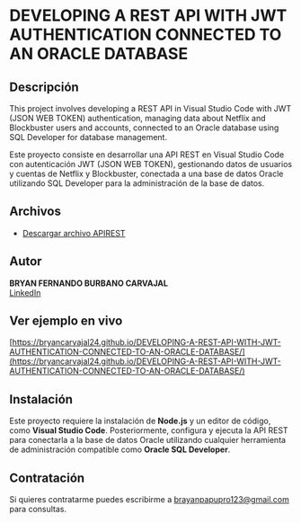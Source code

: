 # DEVELOPING A REST API WITH JWT AUTHENTICATION CONNECTED TO AN ORACLE DATABASE

## Descripción
This project involves developing a REST API in Visual Studio Code with JWT (JSON WEB TOKEN) authentication, managing data about Netflix and Blockbuster users and accounts, connected to an Oracle database using SQL Developer for database management.

Este proyecto consiste en desarrollar una API REST en Visual Studio Code con autenticación JWT (JSON WEB TOKEN), gestionando datos de usuarios y cuentas de Netflix y Blockbuster, conectada a una base de datos Oracle utilizando SQL Developer para la administración de la base de datos.

## Archivos

- [Descargar archivo APIREST](personas_usuario_apirest_node.js.zip)

## Autor
**BRYAN FERNANDO BURBANO CARVAJAL**  
[LinkedIn](https://www.linkedin.com/in/bryanburbanocarvajal)  

## Ver ejemplo en vivo
[https://bryancarvajal24.github.io/DEVELOPING-A-REST-API-WITH-JWT-AUTHENTICATION-CONNECTED-TO-AN-ORACLE-DATABASE/](https://bryancarvajal24.github.io/DEVELOPING-A-REST-API-WITH-JWT-AUTHENTICATION-CONNECTED-TO-AN-ORACLE-DATABASE/)

## Instalación
Este proyecto requiere la instalación de **Node.js** y un editor de código, como **Visual Studio Code**. Posteriormente, configura y ejecuta la API REST para conectarla a la base de datos Oracle utilizando cualquier herramienta de administración compatible como **Oracle SQL Developer**.


## Contratación
Si quieres contratarme puedes escribirme a brayanpapupro123@gmail.com para consultas.
